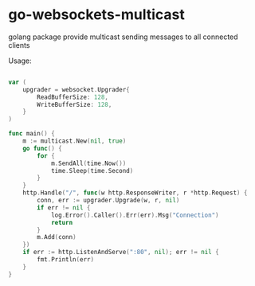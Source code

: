 # go-websockets-multicast
golang package provide multicast sending messages to all connected clients

Usage:
```go

var (
	upgrader = websocket.Upgrader{
		ReadBufferSize: 128,
		WriteBufferSize: 128,
	}
)

func main() {
    m := multicast.New(nil, true)
    go func() {
        for {
            m.SendAll(time.Now())
            time.Sleep(time.Second)
        }
    }
    http.Handle("/", func(w http.ResponseWriter, r *http.Request) {
		conn, err := upgrader.Upgrade(w, r, nil)
		if err != nil {
			log.Error().Caller().Err(err).Msg("Connection")
			return
		}
		m.Add(conn)
    })
	if err := http.ListenAndServe(":80", nil); err != nil {
		fmt.Println(err)
	}
}
```
